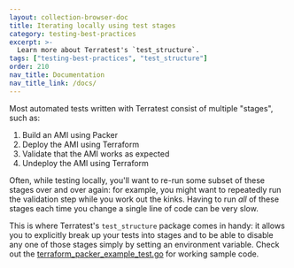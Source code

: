 ```yaml
---
layout: collection-browser-doc
title: Iterating locally using test stages
category: testing-best-practices
excerpt: >-
  Learn more about Terratest's `test_structure`.
tags: ["testing-best-practices", "test_structure"]
order: 210
nav_title: Documentation
nav_title_link: /docs/
---
```


Most automated tests written with Terratest consist of multiple "stages", such as:

1.  Build an AMI using Packer
1.  Deploy the AMI using Terraform
1.  Validate that the AMI works as expected
1.  Undeploy the AMI using Terraform

Often, while testing locally, you'll want to re-run some subset of these stages over and over again: for example, you
might want to repeatedly run the validation step while you work out the kinks. Having to run _all_ of these stages
each time you change a single line of code can be very slow.

This is where Terratest's `test_structure` package comes in handy: it allows you to explicitly break up your tests into
stages and to be able to disable any one of those stages simply by setting an environment variable. Check out the
[terraform_packer_example_test.go](https://github.com/tparsa/terratest/blob/master/test/terraform_packer_example_test.go) 
for working sample code.
